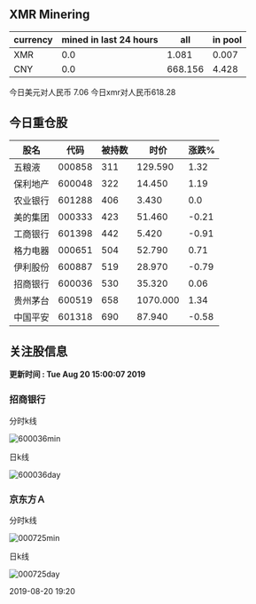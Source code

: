 ## XMR Minering

|currency|mined in last 24 hours|all|in pool|
|---|---|---|---|
|XMR|0.0|1.081|0.007|
|CNY|0.0|668.156|4.428|

今日美元对人民币 7.06	今日xmr对人民币618.28


## 今日重仓股 

|股名|代码|被持数|时价|涨跌%|
|---|---|---|---|---|
|五粮液|000858|311|129.590|1.32|
|保利地产|600048|322|14.450|1.19|
|农业银行|601288|406|3.430|0.0|
|美的集团|000333|423|51.460|-0.21|
|工商银行|601398|442|5.420|-0.91|
|格力电器|000651|504|52.790|0.71|
|伊利股份|600887|519|28.970|-0.79|
|招商银行|600036|530|35.320|0.06|
|贵州茅台|600519|658|1070.000|1.34|
|中国平安|601318|690|87.940|-0.58|

## 关注股信息
**更新时间 : Tue Aug 20 15:00:07 2019**
### 招商银行 
分时k线

![600036min](http://image.sinajs.cn/newchart/min/n/sh600036.gif)

日k线

![600036day](http://image.sinajs.cn/newchart/daily/n/sh600036.gif)

### 京东方Ａ 
分时k线

![000725min](http://image.sinajs.cn/newchart/min/n/sz000725.gif)

日k线

![000725day](http://image.sinajs.cn/newchart/daily/n/sz000725.gif)

2019-08-20 19:20